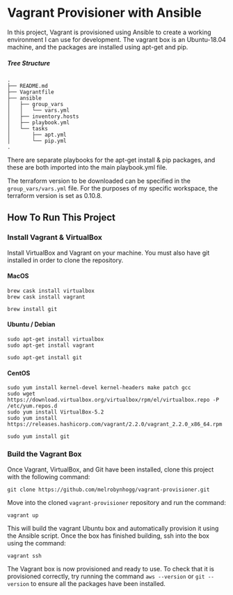 # Vagrant Provisioner with Ansible

In this project, Vagrant is provisioned using Ansible to create a working environment I can use for development. The vagrant box is an Ubuntu-18.04 machine, and the packages are installed using apt-get and pip.

##### Tree Structure
```
.
├── README.md
├── Vagrantfile
├── ansible
│   ├── group_vars
│   │   └── vars.yml
│   ├── inventory.hosts
│   ├── playbook.yml
│   └── tasks
│       ├── apt.yml
│       └── pip.yml
.
```
There are separate playbooks for the apt-get install & pip packages, and these are both imported into the main playbook.yml file.

The terraform version to be downloaded can be specified in the `group_vars/vars.yml` file. For the purposes of my specific workspace, the terraform version is set as 0.10.8.


## How To Run This Project

### Install Vagrant & VirtualBox
Install VirtualBox and Vagrant on your machine. You must also have git installed in order to clone the repository.

#### MacOS

```
brew cask install virtualbox
brew cask install vagrant

brew install git
```


#### Ubuntu / Debian
```
sudo apt-get install virtualbox
sudo apt-get install vagrant

sudo apt-get install git
```

#### CentOS

```
sudo yum install kernel-devel kernel-headers make patch gcc
sudo wget https://download.virtualbox.org/virtualbox/rpm/el/virtualbox.repo -P /etc/yum.repos.d
sudo yum install VirtualBox-5.2
sudo yum install https://releases.hashicorp.com/vagrant/2.2.0/vagrant_2.2.0_x86_64.rpm

sudo yum install git
```
### Build the Vagrant Box

Once Vagrant, VirtualBox, and Git have been installed, clone this project with the following command:

`git clone https://github.com/melrobynhogg/vagrant-provisioner.git`


Move into the cloned `vagrant-provisioner` repository and run the command:

`vagrant up`

This will build the vagrant Ubuntu box and automatically provision it using the Ansible script. Once the box has finished building, ssh into the box using the command:

`vagrant ssh`

The Vagrant box is now provisioned and ready to use. To check that it is provisioned correctly, try running the command `aws --version` or `git --version` to ensure all the packages have been installed.

